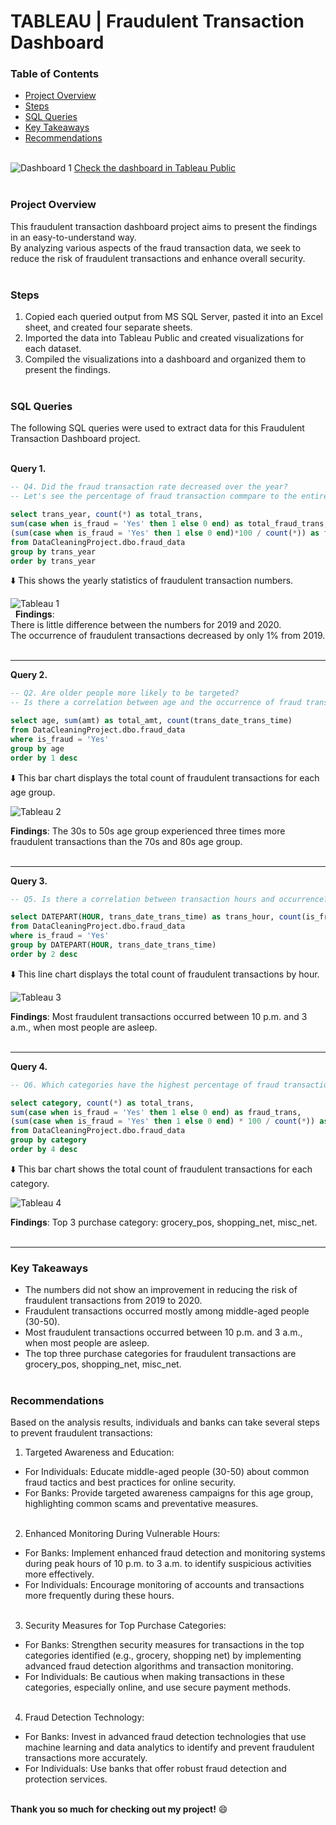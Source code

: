 # TABLEAU  |  Fraudulent Transaction Dashboard

### Table of Contents
- [Project Overview](#project-overview)
- [Steps](#steps)
- [SQL Queries](#sql-queries)
- [Key Takeaways](#key-takeaways)
- [Recommendations](#recommendations)  
&ensp;  


![Dashboard 1](https://github.com/user-attachments/assets/28de8a8b-0749-4974-a9fc-f607eba81430)
[Check the dashboard in Tableau Public](https://public.tableau.com/views/FraudulentTransactionsDashboard/Dashboard1?:language=en-US&:sid=&:redirect=auth&:display_count=n&:origin=viz_share_link)  
&ensp; 


### Project Overview
This fraudulent transaction dashboard project aims to present the findings in an easy-to-understand way.<br/>
By analyzing various aspects of the fraud transaction data, we seek to reduce the risk of fraudulent transactions and enhance overall security.  
&ensp;


### Steps
1. Copied each queried output from MS SQL Server, pasted it into an Excel sheet, and created four separate sheets.
2. Imported the data into Tableau Public and created visualizations for each dataset.
3. Compiled the visualizations into a dashboard and organized them to present the findings.  
&ensp;


### SQL Queries
The following SQL queries were used to extract data for this Fraudulent Transaction Dashboard project.  
&ensp;

**Query 1.**
```sql
-- Q4. Did the fraud transaction rate decreased over the year?
-- Let's see the percentage of fraud transaction commpare to the entire transaction per year.

select trans_year, count(*) as total_trans, 
sum(case when is_fraud = 'Yes' then 1 else 0 end) as total_fraud_trans,
(sum(case when is_fraud = 'Yes' then 1 else 0 end)*100 / count(*)) as fraud_percentage
from DataCleaningProject.dbo.fraud_data
group by trans_year
order by trans_year
```  
⬇️ This shows the yearly statistics of fraudulent transaction numbers.  

![Tableau 1](https://github.com/user-attachments/assets/d29345cd-ba81-47d7-85f6-6dbdab1f40b8)  
&nbsp;
**Findings**: <br/>
There is little difference between the numbers for 2019 and 2020. <br/>
The occurrence of fraudulent transactions decreased by only 1% from 2019.  
&ensp;

              
---             


**Query 2.**
```sql
-- Q2. Are older people more likely to be targeted? 
-- Is there a correlation between age and the occurrence of fraud transactions?

select age, sum(amt) as total_amt, count(trans_date_trans_time)
from DataCleaningProject.dbo.fraud_data
where is_fraud = 'Yes'
group by age
order by 1 desc
```  
⬇️ This bar chart displays the total count of fraudulent transactions for each age group.  

![Tableau 2](https://github.com/user-attachments/assets/badff26a-d811-471d-91df-17c1f6184569)  

**Findings**: The 30s to 50s age group experienced three times more fraudulent transactions than the 70s and 80s age group.  
&ensp;


---


**Query 3.**
```sql
-- Q5. Is there a correlation between transaction hours and occurrence?

select DATEPART(HOUR, trans_date_trans_time) as trans_hour, count(is_fraud) as fraud_count
from DataCleaningProject.dbo.fraud_data
where is_fraud = 'Yes'
group by DATEPART(HOUR, trans_date_trans_time)
order by 2 desc
```
⬇️ This line chart displays the total count of fraudulent transactions by hour.

![Tableau 3](https://github.com/user-attachments/assets/405bfa41-d626-4319-8ab5-0c04670e1f5d)

**Findings**: Most fraudulent transactions occurred between 10 p.m. and 3 a.m., when most people are asleep.  
&ensp;


---


**Query 4.**
```sql
-- Q6. Which categories have the highest percentage of fraud transactions compare to total transactions?

select category, count(*) as total_trans,
sum(case when is_fraud = 'Yes' then 1 else 0 end) as fraud_trans,
(sum(case when is_fraud = 'Yes' then 1 else 0 end) * 100 / count(*)) as fraud_percentage
from DataCleaningProject.dbo.fraud_data
group by category
order by 4 desc
```
⬇️ This bar chart shows the total count of fraudulent transactions for each category.

![Tableau 4](https://github.com/user-attachments/assets/755d0473-b6ef-4406-966c-589877e8cba4)

**Findings**: Top 3 purchase category: grocery_pos, shopping_net, misc_net.  
&ensp;


---


### Key Takeaways
- The numbers did not show an improvement in reducing the risk of fraudulent transactions from 2019 to 2020.
- Fraudulent transactions occurred mostly among middle-aged people (30-50).
- Most fraudulent transactions occurred between 10 p.m. and 3 a.m., when most people are asleep.
- The top three purchase categories for fraudulent transactions are grocery_pos, shopping_net, misc_net.  
&ensp;


### Recommendations

Based on the analysis results, individuals and banks can take several steps to prevent fraudulent transactions:

1. Targeted Awareness and Education:

- For Individuals: Educate middle-aged people (30-50) about common fraud tactics and best practices for online security.
- For Banks: Provide targeted awareness campaigns for this age group, highlighting common scams and preventative measures.  
&ensp;


2. Enhanced Monitoring During Vulnerable Hours:

- For Banks: Implement enhanced fraud detection and monitoring systems during peak hours of 10 p.m. to 3 a.m. to identify suspicious activities more effectively.
- For Individuals: Encourage monitoring of accounts and transactions more frequently during these hours.  
&ensp;


3. Security Measures for Top Purchase Categories:

- For Banks: Strengthen security measures for transactions in the top categories identified (e.g., grocery, shopping net) by implementing advanced fraud detection algorithms and transaction monitoring.
- For Individuals: Be cautious when making transactions in these categories, especially online, and use secure payment methods.  
&ensp;

4. Fraud Detection Technology:

- For Banks: Invest in advanced fraud detection technologies that use machine learning and data analytics to identify and prevent fraudulent transactions more accurately.
- For Individuals: Use banks that offer robust fraud detection and protection services.  
&ensp;



**Thank you so much for checking out my project!** 😄











